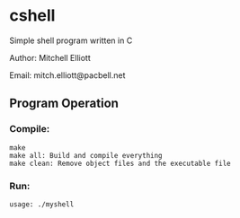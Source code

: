 # cshell

<p>Simple shell program written in C<p>
<p>Author: Mitchell Elliott</p>
<p>Email: mitch.elliott@pacbell.net</p>

## Program Operation

### Compile:

```
make
make all: Build and compile everything
make clean: Remove object files and the executable file
```

### Run:

```
usage: ./myshell
```
